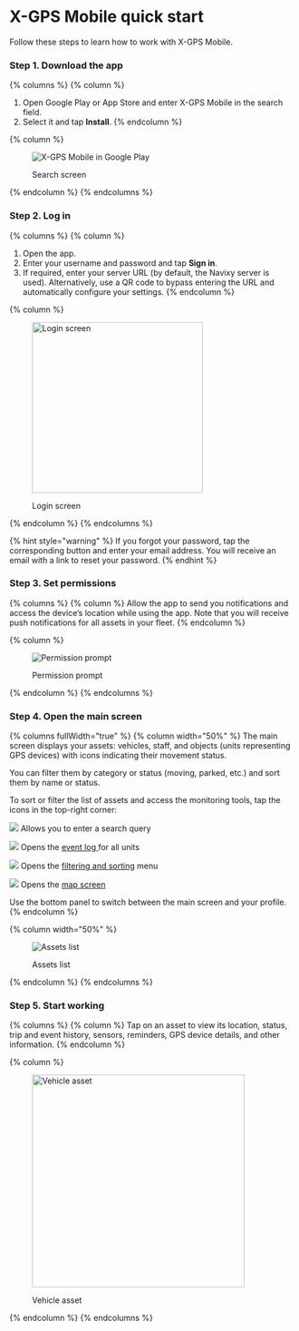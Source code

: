 # X-GPS Mobile quick start

Follow these steps to learn how to work with X-GPS Mobile.

### Step 1. Download the app

{% columns %}
{% column %}
1. Open Google Play or App Store and enter X-GPS Mobile in the search field.
2. Select it and tap **Install**.
{% endcolumn %}

{% column %}
<figure><img src="../../../.gitbook/assets/image.png" alt="X-GPS Mobile in Google Play"><figcaption><p>Search screen</p></figcaption></figure>
{% endcolumn %}
{% endcolumns %}

### Step 2. Log in

{% columns %}
{% column %}
1. Open the app.
2. Enter your username and password and tap **Sign in**.
3. If required, enter your server URL (by default, the Navixy server is used). Alternatively, use a QR code to bypass entering the URL and automatically configure your settings.
{% endcolumn %}

{% column %}
<figure><img src="../../../.gitbook/assets/Untitled.jpg" alt="Login screen" width="301"><figcaption><p>Login screen</p></figcaption></figure>
{% endcolumn %}
{% endcolumns %}

{% hint style="warning" %}
If you forgot your password, tap the corresponding button and enter your email address. You will receive an email with a link to reset your password.
{% endhint %}

### Step 3. Set permissions

{% columns %}
{% column %}
Allow the app to send you notifications and access the device’s location while using the app. Note that you will receive push notifications for all assets in your fleet.
{% endcolumn %}

{% column %}
<figure><img src="attachments/allow.jpg" alt="Permission prompt"><figcaption><p>Permission prompt</p></figcaption></figure>


{% endcolumn %}
{% endcolumns %}



### Step 4. Open the main screen

{% columns fullWidth="true" %}
{% column width="50%" %}
The main screen displays your assets: vehicles, staff, and objects (units representing GPS devices) with icons indicating their movement status.

You can filter them by category or status (moving, parked, etc.) and sort them by name or status.

To sort or filter the list of assets and access the monitoring tools, tap the icons in the top-right corner:

&#x20;![](../../../.gitbook/assets/Untitled.png) Allows you to enter a search query

![](<../../../.gitbook/assets/Untitled (1).png>) Opens the [event log ](https://squaregps.atlassian.net/wiki/spaces/~7120201a6252f8d34242e3bdb7409b5d34d953/pages/3182821465/new+Assets+list#events-list)for all units

![](<../../../.gitbook/assets/Untitled (2).png>) Opens the [filtering and sorting](https://squaregps.atlassian.net/wiki/spaces/USERDOCSOLD/pages/3235676161/Assets+list#sorting-and-filtering) menu

![](<../../../.gitbook/assets/Untitled (3).png>) Opens the [map screen](https://squaregps.atlassian.net/wiki/spaces/USERDOCSOLD/pages/3235676161/Assets+list#map-fullscreen)

Use the bottom panel to switch between the main screen and your profile.
{% endcolumn %}

{% column width="50%" %}
<figure><img src="attachments/Screenshot_20250528_104252-20250528-090654.png" alt="Assets list"><figcaption><p>Assets list</p></figcaption></figure>


{% endcolumn %}
{% endcolumns %}



### Step 5. Start working

{% columns %}
{% column %}
Tap on an asset to view its location, status, trip and event history, sensors, reminders, GPS device details, and other information.
{% endcolumn %}

{% column %}
<figure><img src="../../../.gitbook/assets/Untitled (4).png" alt="Vehicle asset" width="375"><figcaption><p>Vehicle asset</p></figcaption></figure>
{% endcolumn %}
{% endcolumns %}

